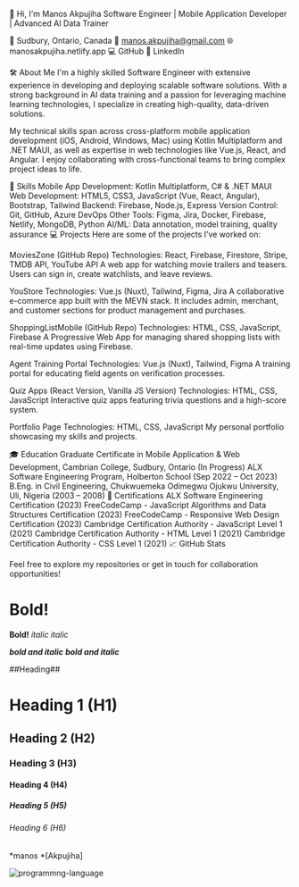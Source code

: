 
👋 Hi, I'm Manos Akpujiha
Software Engineer | Mobile Application Developer | Advanced AI Data Trainer

📍 Sudbury, Ontario, Canada
📧 manos.akpujiha@gmail.com
🌐 manosakpujiha.netlify.app
💻 GitHub
🔗 LinkedIn

🛠️ About Me
I'm a highly skilled Software Engineer with extensive experience in developing and deploying scalable software solutions. With a strong background in AI data training and a passion for leveraging machine learning technologies, I specialize in creating high-quality, data-driven solutions.

My technical skills span across cross-platform mobile application development (iOS, Android, Windows, Mac) using Kotlin Multiplatform and .NET MAUI, as well as expertise in web technologies like Vue.js, React, and Angular. I enjoy collaborating with cross-functional teams to bring complex project ideas to life.

🔧 Skills
Mobile App Development: Kotlin Multiplatform, C# & .NET MAUI
Web Development: HTML5, CSS3, JavaScript (Vue, React, Angular), Bootstrap, Tailwind
Backend: Firebase, Node.js, Express
Version Control: Git, GitHub, Azure DevOps
Other Tools: Figma, Jira, Docker, Firebase, Netlify, MongoDB, Python
AI/ML: Data annotation, model training, quality assurance
💻 Projects
Here are some of the projects I’ve worked on:

MoviesZone (GitHub Repo)
Technologies: React, Firebase, Firestore, Stripe, TMDB API, YouTube API
A web app for watching movie trailers and teasers. Users can sign in, create watchlists, and leave reviews.

YouStore
Technologies: Vue.js (Nuxt), Tailwind, Figma, Jira
A collaborative e-commerce app built with the MEVN stack. It includes admin, merchant, and customer sections for product management and purchases.

ShoppingListMobile (GitHub Repo)
Technologies: HTML, CSS, JavaScript, Firebase
A Progressive Web App for managing shared shopping lists with real-time updates using Firebase.

Agent Training Portal
Technologies: Vue.js (Nuxt), Tailwind, Figma
A training portal for educating field agents on verification processes.

Quiz Apps (React Version, Vanilla JS Version)
Technologies: HTML, CSS, JavaScript
Interactive quiz apps featuring trivia questions and a high-score system.

Portfolio Page
Technologies: HTML, CSS, JavaScript
My personal portfolio showcasing my skills and projects.

🎓 Education
Graduate Certificate in Mobile Application & Web Development, Cambrian College, Sudbury, Ontario (In Progress)
ALX Software Engineering Program, Holberton School (Sep 2022 – Oct 2023)
B.Eng. in Civil Engineering, Chukwuemeka Odimegwu Ojukwu University, Uli, Nigeria (2003 – 2008)
📜 Certifications
ALX Software Engineering Certification (2023)
FreeCodeCamp - JavaScript Algorithms and Data Structures Certification (2023)
FreeCodeCamp - Responsive Web Design Certification (2023)
Cambridge Certification Authority - JavaScript Level 1 (2021)
Cambridge Certification Authority - HTML Level 1 (2021)
Cambridge Certification Authority - CSS Level 1 (2021)
📈 GitHub Stats

Feel free to explore my repositories or get in touch for collaboration opportunities!










# **Bold!**
__Bold!__
_italic_
*italic*

***bold and italic***
___bold and italic___

##Heading##

# Heading 1 (H1)
## Heading 2 (H2)
### Heading 3 (H3)
#### Heading 4 (H4)
##### Heading 5 (H5)
###### Heading 6 (H6)

*manos
*[Akpujiha]


![programmng-language](https://github.com/user-attachments/assets/a9023cae-f7c7-4b68-8a9f-ac0ed53b372d)

